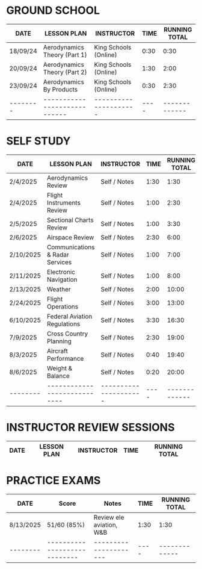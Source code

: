 # GROUND SCHOOL

| DATE     | LESSON PLAN                  | INSTRUCTOR            | TIME | RUNNING TOTAL |
| -------- | ---------------------------- | --------------------- | ---- | ------------- |
| 18/09/24 | Aerodynamics Theory (Part 1) | King Schools (Online) | 0:30 | 0:30          |
| 20/09/24 | Aerodynamics Theory (Part 2) | King Schools (Online) | 1:30 | 2:00          |
| 23/09/24 | Aerodynamics By Products     | King Schools (Online) | 0:30 | 2:30          |
| -------- | ---------------------------- | --------------------- | ---- | ------------- |

# SELF STUDY

| DATE      | LESSON PLAN                     | INSTRUCTOR            | TIME | RUNNING TOTAL |
| --------- | ------------------------------- | --------------------- | ---- | ------------- |
| 2/4/2025  | Aerodynamics Review             | Self / Notes          | 1:30 | 1:30          |
| 2/4/2025  | Flight Instruments Review       | Self / Notes          | 1:00 | 2:30          |
| 2/5/2025  | Sectional Charts Review         | Self / Notes          | 1:00 | 3:30          |
| 2/6/2025  | Airspace Review                 | Self / Notes          | 2:30 | 6:00          |
| 2/10/2025 | Communications & Radar Services | Self / Notes          | 1:00 | 7:00          |
| 2/11/2025 | Electronic Navigation           | Self / Notes          | 1:00 | 8:00          |
| 2/13/2025 | Weather                         | Self / Notes          | 2:00 | 10:00         |
| 2/24/2025 | Flight Operations               | Self / Notes          | 3:00 | 13:00         |
| 6/10/2025 | Federal Aviation Regulations    | Self / Notes          | 3:30 | 16:30         |
| 7/9/2025  | Cross Country Planning          | Self / Notes          | 2:30 | 19:00         |
| 8/3/2025  | Aircraft Performance            | Self / Notes          | 0:40 | 19:40         |
| 8/6/2025  | Weight & Balance                | Self / Notes          | 0:20 | 20:00         |
| --------  | ----------------------------    | --------------------- | ---- | ------------- |

# INSTRUCTOR REVIEW SESSIONS

| DATE | LESSON PLAN | INSTRUCTOR | TIME | RUNNING TOTAL |
| ---- | ----------- | ---------- | ---- | ------------- |

# PRACTICE EXAMS

| DATE      | Score                        | Notes                    | TIME | RUNNING TOTAL |
| --------- | ---------------------------- | ------------------------ | ---- | ------------- |
| 8/13/2025 | 51/60 (85%)                  | Review ele aviation, W&B | 1:30 | 1:30          |
| --------  | ---------------------------- | ---------------------    | ---- | ------------- |
